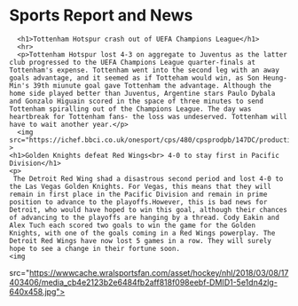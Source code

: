 <html>

  <head>
    <title>Sports Report and News</title>
    <h1>Sports Report and News</h1>
    <nav>
      <u1>
        </li>
      </u1>
    </nav>
    <div id="introduction">
      <!--Danishvir S. Randhawa-->

      <h1>Tottenham Hotspur crash out of UEFA Champions League</h1>
      <hr>
      <p>Tottenham Hotspur lost 4-3 on aggregate to Juventus as the latter club progressed to the UEFA Champions League quarter-finals at Tottenham's expense. Tottenham went into the second leg with an away goals advantage, and it seemed as if Totteham would win, as Son Heung-Min's 39th miunute goal gave Tottenham the advantage. Although the home side played better than Juventus, Argentine stars Paulo Dybala and Gonzalo Higuain scored in the space of three minutes to send Tottenham spiralling out of the Champions League. The day was heartbreak for Tottenham fans- the loss was undeserved. Tottenham will have to wait another year.</p>   
      <img src="https://ichef.bbci.co.uk/onesport/cps/480/cpsprodpb/147DC/production/_100323938_son_getty.jpg" >
    <h1>Golden Knights defeat Red Wings<br> 4-0 to stay first in Pacific Division</h1>  
    <p>
     The Detroit Red Wing shad a disastrous second period and lost 4-0 to the Las Vegas Golden Knights. For Vegas, this means that they will remain in first place in the Pacific Division and remain in prime position to advance to the playoffs.However, this is bad news for Detroit, who would have hoped to win this goal, although their chances of advancing to the playoffs are hanging by a thread. Cody Eakin and Alex Tuch each scored two goals to win the game for the Golden Knights, with one of the goals coming in a Red Wings powerplay. The Detroit Red Wings have now lost 5 games in a row. They will surely hope to see a change in their fortune soon. 
    <img 
  src="https://wwwcache.wralsportsfan.com/asset/hockey/nhl/2018/03/08/17403406/media_cb4e2123b2e6484fb2aff818f098eebf-DMID1-5e1dn4zlg-640x458.jpg">
    </p>
    



  </head>

</html>
